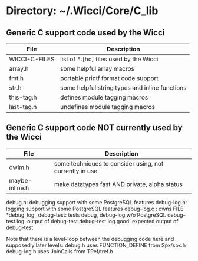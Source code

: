 # Directory: ~/.Wicci/Core/C_lib

## Generic C support code used by the Wicci

| File	| Description
|------|----------------
| WICCI-C-FILES	| list of *.[hc] files used by the Wicci
| array.h	| some helpful array macros
| fmt.h	| portable printf format code support
| str.h	| some helpful string types and inline functions
| this-tag.h	| defines module tagging macros
| last-tag.h	| undefines module tagging macros

## Generic C support code NOT currently used by the Wicci

|File	| Description
|------|----------------
| dwim.h	| some techniques to consider using, not currently in use
| maybe-inline.h	| make datatypes fast AND private, alpha status


debug.h: debugging support with some PostgreSQL features
debug-log.h: logging support with some PostgreSQL features
debug-log.c : owns FILE *debug_log_
debug-test: tests debug, debug-log w/o PostgreSQL
debug-test.log: output of debug-test
debug-test.log.good: expected output of debug-test

Note that there is a level-loop between the debugging code
here and supposedly later levels:
	debug.h uses FUNCTION_DEFINE from Spx/spx.h
	debug-log.h uses JoinCalls from TRef/tref.h
